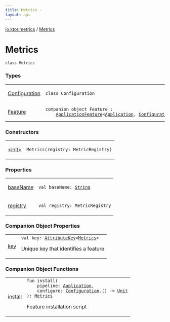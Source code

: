 ```yaml
---
title: Metrics - 
layout: api
---
```


<div class='api-docs-breadcrumbs'><a href="../index.html">io.ktor.metrics</a> / <a href="./index.html">Metrics</a></div>

# Metrics

<div class="signature"><code><span class="keyword">class </span><span class="identifier">Metrics</span></code></div>

### Types

<table class="api-docs-table">
<tbody>
<tr>
<td markdown="1">

<a href="-configuration/index.html">Configuration</a>


</td>
<td markdown="1">
<div class="signature"><code><span class="keyword">class </span><span class="identifier">Configuration</span></code></div>

</td>
</tr>
<tr>
<td markdown="1">

<a href="-feature/index.html">Feature</a>


</td>
<td markdown="1">
<div class="signature"><code><span class="keyword">companion</span> <span class="keyword">object </span><span class="identifier">Feature</span>&nbsp;<span class="symbol">:</span>&nbsp;<br/>&nbsp;&nbsp;&nbsp;&nbsp;<a href="../../io.ktor.application/-application-feature/index.html"><span class="identifier">ApplicationFeature</span></a><span class="symbol">&lt;</span><a href="../../io.ktor.application/-application/index.html"><span class="identifier">Application</span></a><span class="symbol">,</span>&nbsp;<a href="-configuration/index.html"><span class="identifier">Configuration</span></a><span class="symbol">,</span>&nbsp;<a href="./index.md"><span class="identifier">Metrics</span></a><span class="symbol">&gt;</span></code></div>

</td>
</tr>
</tbody>
</table>

### Constructors

<table class="api-docs-table">
<tbody>
<tr>
<td markdown="1">

<a href="-init-.html">&lt;init&gt;</a>


</td>
<td markdown="1">
<div class="signature"><code><span class="identifier">Metrics</span><span class="symbol">(</span><span class="parameterName" id="io.ktor.metrics.Metrics$<init>(com.codahale.metrics.MetricRegistry)/registry">registry</span><span class="symbol">:</span>&nbsp;<span class="identifier">MetricRegistry</span><span class="symbol">)</span></code></div>

</td>
</tr>
</tbody>
</table>

### Properties

<table class="api-docs-table">
<tbody>
<tr>
<td markdown="1">

<a href="base-name.html">baseName</a>


</td>
<td markdown="1">
<div class="signature"><code><span class="keyword">val </span><span class="identifier">baseName</span><span class="symbol">: </span><a href="https://kotlinlang.org/api/latest/jvm/stdlib/kotlin/-string/index.html"><span class="identifier">String</span></a></code></div>

</td>
</tr>
<tr>
<td markdown="1">

<a href="registry.html">registry</a>


</td>
<td markdown="1">
<div class="signature"><code><span class="keyword">val </span><span class="identifier">registry</span><span class="symbol">: </span><span class="identifier">MetricRegistry</span></code></div>

</td>
</tr>
</tbody>
</table>

### Companion Object Properties

<table class="api-docs-table">
<tbody>
<tr>
<td markdown="1">

<a href="key.html">key</a>


</td>
<td markdown="1">
<div class="signature"><code><span class="keyword">val </span><span class="identifier">key</span><span class="symbol">: </span><a href="../../io.ktor.util/-attribute-key/index.html"><span class="identifier">AttributeKey</span></a><span class="symbol">&lt;</span><a href="./index.md"><span class="identifier">Metrics</span></a><span class="symbol">&gt;</span></code></div>

Unique key that identifies a feature


</td>
</tr>
</tbody>
</table>

### Companion Object Functions

<table class="api-docs-table">
<tbody>
<tr>
<td markdown="1">

<a href="install.html">install</a>


</td>
<td markdown="1">
<div class="signature"><code><span class="keyword">fun </span><span class="identifier">install</span><span class="symbol">(</span><br/>&nbsp;&nbsp;&nbsp;&nbsp;<span class="parameterName" id="io.ktor.metrics.Metrics.Feature$install(io.ktor.application.Application, kotlin.Function1((io.ktor.metrics.Metrics.Configuration, kotlin.Unit)))/pipeline">pipeline</span><span class="symbol">:</span>&nbsp;<a href="../../io.ktor.application/-application/index.html"><span class="identifier">Application</span></a><span class="symbol">, </span><br/>&nbsp;&nbsp;&nbsp;&nbsp;<span class="parameterName" id="io.ktor.metrics.Metrics.Feature$install(io.ktor.application.Application, kotlin.Function1((io.ktor.metrics.Metrics.Configuration, kotlin.Unit)))/configure">configure</span><span class="symbol">:</span>&nbsp;<a href="-configuration/index.html"><span class="identifier">Configuration</span></a><span class="symbol">.</span><span class="symbol">(</span><span class="symbol">)</span>&nbsp;<span class="symbol">-&gt;</span>&nbsp;<a href="https://kotlinlang.org/api/latest/jvm/stdlib/kotlin/-unit/index.html"><span class="identifier">Unit</span></a><br/><span class="symbol">)</span><span class="symbol">: </span><a href="./index.md"><span class="identifier">Metrics</span></a></code></div>

Feature installation script


</td>
</tr>
</tbody>
</table>
